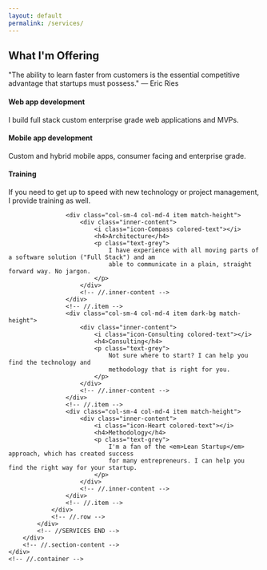 ```yaml
---
layout: default
permalink: /services/
---
```

<!-- SERVICES SECTION START -->
<section id="services" class="section">
    <div class="container section-wrapper">
        <div class="section-content">
            <div class="row">
                <div class="col-md-8 col-md-offset-2 text-center">
                    <h2 class="section-title">What I'm Offering</h2>
                    <p class="section-subtitle">
                        "The ability to learn faster from customers is the essential competitive advantage that startups must possess."
                        ― Eric Ries
                    </p>
                    <span class="divider center"></span>
                </div>
                <!-- //.col-md-8 -->
            </div>
            <!-- //.row -->
            <!-- SERVICES START -->
            <div class="services">
                <div class="row">
                    <div class="col-sm-4 col-md-4 item top dark-bg match-height">
                        <div class="inner-content">
                            <i class="icon-Internet colored-text"></i>
                            <h4>Web app development</h4>
                            <p class="text-grey">
                                I build full stack custom enterprise grade web applications and MVPs.
                            </p>
                        </div>
                        <!-- //.inner-content -->
                    </div>
                    <!-- //.item -->
                    <div class="col-sm-4 col-md-4 item top match-height">
                        <div class="inner-content">
                            <i class="icon-Phone-Wifi colored-text"></i>
                            <h4>Mobile app development</h4>
                            <p class="text-grey">
                                Custom and hybrid mobile apps, consumer facing and enterprise grade.
                            </p>
                        </div>
                        <!-- //.inner-content -->
                    </div>
                    <!-- //.item -->
                    <div class="col-sm-4 col-md-4 item top dark-bg match-height">
                        <div class="inner-content">
                            <i class="icon-Student-Hat colored-text"></i>
                            <h4>Training</h4>
                            <p class="text-grey">
                                If you need to get up to speed with new technology or project management, I provide
                                training as well.
                            </p>
                        </div>
                        <!-- //.inner-content -->
                    </div>

                    <div class="col-sm-4 col-md-4 item match-height">
                        <div class="inner-content">
                            <i class="icon-Compass colored-text"></i>
                            <h4>Architecture</h4>
                            <p class="text-grey">
                                I have experience with all moving parts of a software solution ("Full Stack") and am
                                able to communicate in a plain, straight forward way. No jargon.
                            </p>
                        </div>
                        <!-- //.inner-content -->
                    </div>
                    <!-- //.item -->
                    <div class="col-sm-4 col-md-4 item dark-bg match-height">
                        <div class="inner-content">
                            <i class="icon-Consulting colored-text"></i>
                            <h4>Consulting</h4>
                            <p class="text-grey">
                                Not sure where to start? I can help you find the technology and
                                methodology that is right for you.
                            </p>
                        </div>
                        <!-- //.inner-content -->
                    </div>
                    <!-- //.item -->
                    <div class="col-sm-4 col-md-4 item match-height">
                        <div class="inner-content">
                            <i class="icon-Heart colored-text"></i>
                            <h4>Methodology</h4>
                            <p class="text-grey">
                                I'm a fan of the <em>Lean Startup</em> approach, which has created success
                                for many entrepreneurs. I can help you find the right way for your startup.
                            </p>
                        </div>
                        <!-- //.inner-content -->
                    </div>
                    <!-- //.item -->
                </div>
                <!-- //.row -->
            </div>
            <!-- //SERVICES END -->
        </div>
        <!-- //.section-content -->
    </div>
    <!-- //.container -->
</section>
<!-- //SERVICES SECTION END -->